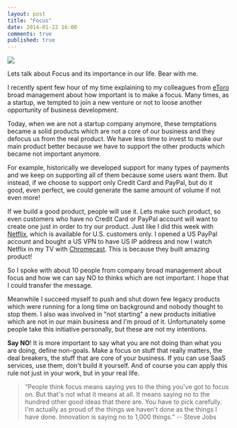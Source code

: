```yaml
---
layout: post
title: "Focus"
date: 2014-01-22 16:00
comments: true
published: true
---
```


![](/images/focus.jpg)

Lets talk about Focus and its importance in our life. Bear with me.

I recently spent few hour of my time explaining to my colleagues from [eToro](http://www.etoro.com/) broad management about how important is to make a focus. Many times, as a startup, we tempted to join a new venture or not to loose another opportunity of business development.

Today, when we are not a startup company anymore, these temptations became a solid products which are not a core of our business and they defocus us from the real product. We have less time to invest to make our main product better because we have to support the other products which became not important anymore.

For example, historically we developed support for many types of payments and we keep on supporting all of them because some users want them. But instead, if we choose to support only Credit Card and PayPal, but do it good, even perfect, we could generate the same amount of volume if not even more!

If we build a good product, people will use it. Lets make such product, so even customers who have no Credit Card or PayPal account will want to create one just in order to try our product. Just like I did this week with [Netflix](netflix.com), which is available for U.S. customers only. I opened a US PayPal account and bought a US VPN to have US IP address and now I watch Netflix in my TV with [Chromecast](http://www.google.com/intl/en/chrome/devices/chromecast/). This is because they built amazing product! 

So I spoke with about 10 people from company broad management about focus and how we can say NO to thinks which are not important. I hope that I could transfer the message.

Meanwhile I succeed myself to push and shut down few legacy products which were running for a long time on background and nobody thought to stop them. I also was involved in "not starting" a new products initiative which are not in our main business and I'm proud of it. Unfortunately some people take this initiative personally, but these are not my intentions.

**Say NO**! It is more important to say what you are not doing than what you are doing, define non-goals. Make a focus on stuff that really matters, the deal breakers, the stuff that are core of your business. If you can use SaaS services, use them, don't build it yourself. And of course you can apply this rule not just in your work, but in your real life.

> “People think focus means saying yes to the thing you've got to focus on. But that's not what it means at all. It means saying no to the hundred other good ideas that there are. You have to pick carefully. I'm actually as proud of the things we haven't done as the things I have done. Innovation is saying no to 1,000 things.” -- Steve Jobs
